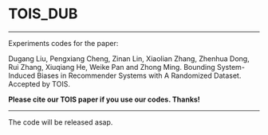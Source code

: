# TOIS_DUB
---
Experiments codes for the paper:

Dugang Liu, Pengxiang Cheng, Zinan Lin, Xiaolian Zhang, Zhenhua Dong, Rui Zhang, Xiuqiang He, Weike Pan and Zhong Ming. Bounding System-Induced Biases in Recommender Systems with A Randomized Dataset. Accepted by TOIS.

**Please cite our TOIS paper if you use our codes. Thanks!**

---

The code will be released asap.
